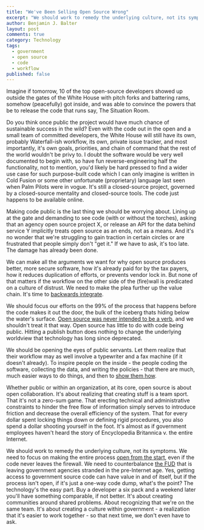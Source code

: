 ```yaml
---
title: "We've Been Selling Open Source Wrong"
excerpt: "We should work to remedy the underlying culture, not its symptoms."
author: Benjamin J. Balter
layout: post
comments: true
category: Technology
tags:
  - government
  - open source
  - code
  - workflow
published: false
---
```


Imagine if tomorrow, 10 of the top open-source developers showed up outside the gates of the White House with pitch forks and battering rams, somehow (peacefully) got inside, and was able to convince the powers that be to release the code that runs say, The Situation Room.

Do you think once public the project would have much chance of sustainable success in the wild? Even with the code out in the open and a small team of committed developers, the White House will still have its own, probably Waterfall-ish workflow, its own, private issue tracker, and most importantly, it's own goals, priorities, and chain of command that the rest of the world wouldn't be privy to. I doubt the software would be very well documented to begin with, so have fun reverse-engineering half the functionality, not to mention, you'd likely be hard pressed to find a wider use case for such purpose-built code which I can only imagine is written in Cold Fusion or some other unfortunate (proprietary) language last seen when Palm Pilots were in vogue. It's still a closed-source project, governed by a closed-source mentality and closed-source tools. The code just happens to be available online.

Making code public is the last thing we should be worrying about. Lining up at the gate and demanding to see code (with or without the torches), asking that an agency open source project X, or release an API for the data behind service Y implicitly treats open source as an ends, not as a means. And it's no wonder that we're struggling to gain traction in certain circles or are frustrated that people simply don't "get it." If we have to ask, it's too late. The damage has already been done.

We can make all the arguments we want for why open source produces better, more secure software, how it's already paid for by the tax payers, how it reduces duplication of efforts, or prevents vendor lock in. But none of that matters if the workflow on the other side of the (fire)wall is predicated on a culture of distrust. We need to make the plea further up the value chain. It's time to [backwards integrate](http://en.wikipedia.org/wiki/Vertical_integration).

We should focus our efforts on the 99% of the process that happens before the code makes it out the door, the bulk of the iceberg thats hiding below the water's surface. [Open source was never intended to be a verb](http://ben.balter.com/2012/10/15/open-source-is-not-a-verb/), and we shouldn't treat it that way. Open source has little to do with code being public. Hitting a publish button does nothing to change the underlying worldview that technology has long since deprecated. 

We should be opening the eyes of public servants. Let them realize that their workflow may as well involve a typewriter and a fax machine (if it doesn't already). To inspire people on the inside - the people coding the software, collecting the data, and writing the policies - that there are much, much easier ways to do things, and then to [show them how](http://ben.balter.com/open-sourcing-government/).

Whether public or within an organization, at its core, open source is about open collaboration. It's about realizing that creating stuff is a team sport. That it's not a zero-sum game. That erecting technical and administrative constraints to hinder the free flow of information simply serves to introduce friction and decrease the overall efficiency of the system. That for every dollar spent locking things down or defining rigid procedures, you also spend a dollar shooting yourself in the foot. It's almost as if government employees haven't heard the story of Encyclopedia Britannica v. the entire Internet.

We should work to remedy the underlying culture, not its symptoms. We need to focus on making the entire process [open from the start](http://ben.balter.com/2012/06/26/why-you-should-always-write-software-as-open-source/), even if the code never leaves the firewall. We need to counterbalance [the FUD](http://ben.balter.com/2012/03/02/php-is-insecure-and-other-enterprise-open-source-fud/) that is leaving government agencies stranded in the pre-Internet age. Yes, getting access to government source code can have value in and of itself, but if the process isn't open, if it's just a one-way code dump, what's the point? The technology's the easy part. Buy a developer a six pack and a weekend later you'll have something comparable, if not better. It's about creating communities around shared problems. About recognizing that we're on the same team. It's about creating a culture within government - a realization that it's easier to work together - so that next time, we don't even have to ask.
